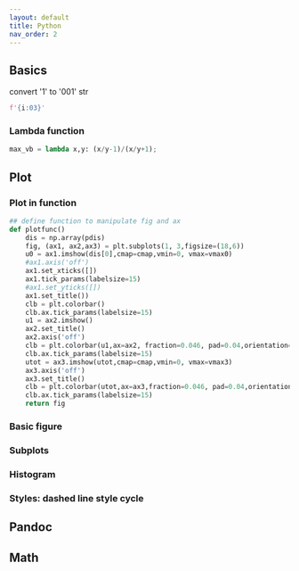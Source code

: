 ```yaml
---
layout: default
title: Python
nav_order: 2
---
```


## Basics

convert '1' to '001' str

```py
f'{i:03}'
```

### Lambda function
```python
max_vb = lambda x,y: (x/y-1)/(x/y+1);
```

## Plot

### Plot in function

```python
## define function to manipulate fig and ax
def plotfunc()
    dis = np.array(pdis)
    fig, (ax1, ax2,ax3) = plt.subplots(1, 3,figsize=(18,6))
    u0 = ax1.imshow(dis[0],cmap=cmap,vmin=0, vmax=vmax0)
    #ax1.axis('off')
    ax1.set_xticks([])
    ax1.tick_params(labelsize=15) 
    #ax1.set_yticks([])
    ax1.set_title())
    clb = plt.colorbar()
    clb.ax.tick_params(labelsize=15) 
    u1 = ax2.imshow()
    ax2.set_title()
    ax2.axis('off')
    clb = plt.colorbar(u1,ax=ax2, fraction=0.046, pad=0.04,orientation="horizontal")
    clb.ax.tick_params(labelsize=15) 
    utot = ax3.imshow(utot,cmap=cmap,vmin=0, vmax=vmax3)
    ax3.axis('off')
    ax3.set_title()
    clb = plt.colorbar(utot,ax=ax3,fraction=0.046, pad=0.04,orientation="horizontal")
    clb.ax.tick_params(labelsize=15) 
    return fig
```

### Basic figure

### Subplots

### Histogram



### Styles: dashed line style cycle


## Pandoc

## Math
